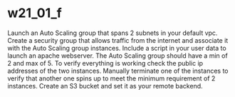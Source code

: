 # w21_01_f

Launch an Auto Scaling group that spans 2 subnets in your default vpc.
Create a security group that allows traffic from the internet and associate it with the Auto Scaling group instances.
Include a script in your user data to launch an apache webserver. The Auto Scaling group should have a min of 2 and max of 5.
To verify everything is working check the public ip addresses of the two instances. Manually terminate one of the instances to verify that another one spins up to meet the minimum requirement of 2 instances.
Create an S3 bucket and set it as your remote backend.